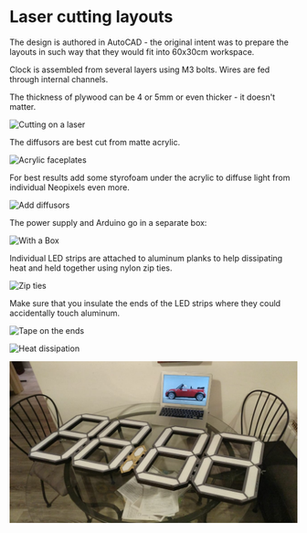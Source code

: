 # Laser cutting layouts

The design is authored in AutoCAD - the original intent was to prepare the layouts in such way that they would fit into 60x30cm workspace.

Clock is assembled from several layers using M3 bolts. Wires are fed through internal channels.

The thickness of plywood can be 4 or 5mm or even thicker - it doesn't matter. 

![Cutting on a laser](https://user-images.githubusercontent.com/1763243/65395360-3a4e9f80-dd89-11e9-8667-ff579130c7ad.png)

The diffusors are best cut from matte acrylic. 

![Acrylic faceplates](https://user-images.githubusercontent.com/1763243/65395337-fb204e80-dd88-11e9-93bb-49080ea98746.png)

For best results add some styrofoam under the acrylic to diffuse light from individual Neopixels even more.

![Add diffusors](https://user-images.githubusercontent.com/1763243/65395297-80efca00-dd88-11e9-9066-deda2a124a61.png)

The power supply and Arduino go in a separate box:

![With a Box](https://user-images.githubusercontent.com/1763243/65395287-5736a300-dd88-11e9-923a-54f519e567d3.png)

Individual LED strips are attached to aluminum planks to help dissipating heat and held together using nylon zip ties. 

![Zip ties](https://user-images.githubusercontent.com/1763243/65395305-a8469700-dd88-11e9-93ee-06b0eddaf1df.png)

Make sure that you insulate the ends of the LED strips where they could accidentally touch aluminum.

![Tape on the ends](https://user-images.githubusercontent.com/1763243/65395329-d1672780-dd88-11e9-91ec-0b9e72c27690.png)

![Heat dissipation](https://user-images.githubusercontent.com/1763243/65395319-bac0d080-dd88-11e9-9111-b4a6cccdb3bc.png)






![Overall look](https://github.com/Bougakov/wallclock/blob/master/CAD%20files%20(plywood%20lasercut)/image.png)
